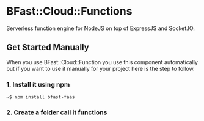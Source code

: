 # BFast::Cloud::Functions

Serverless function engine for NodeJS on top of ExpressJS and Socket.IO.

## Get Started Manually

When you use BFast::Cloud::Function you use this component automatically but if you want to use it
manually for your project here is the step to follow.

### 1. Install it using npm

```shell script
~$ npm install bfast-faas
```

### 2. Create a folder call it functions

